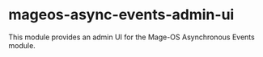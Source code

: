 # mageos-async-events-admin-ui
This module provides an admin UI for the Mage-OS Asynchronous Events module.
